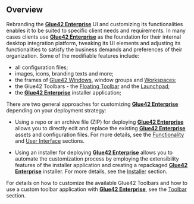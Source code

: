## Overview

Rebranding the [**Glue42 Enterprise**](https://glue42.com/enterprise/) UI and customizing its functionalities enables it to be suited to specific client needs and requirements. In many cases clients use [**Glue42 Enterprise**](https://glue42.com/enterprise/) as the foundation for their internal desktop integration platform, tweaking its UI elements and adjusting its functionalities to satisfy the business demands and preferences of their organization. Some of the modifiable features include:

- all configuration files;
- images, icons, branding texts and more;
- the frames of [Glue42 Windows](../../../../glue42-concepts/windows/window-management/overview/index.html), window groups and [Workspaces](../../../../glue42-concepts/windows/workspaces/overview/index.html);
- the Glue42 Toolbars - the [Floating Toolbar](../../../../glue42-concepts/glue42-toolbar/index.html#floating_toolbar) and the [Launchpad](../../../../glue42-concepts/glue42-toolbar/index.html#launchpad);
- the [**Glue42 Enterprise**](https://glue42.com/enterprise/) installer application;

There are two general approaches for customizing [**Glue42 Enterprise**](https://glue42.com/enterprise/) depending on your deployment strategy:

- Using a repo or an archive file (ZIP) for deploying [**Glue42 Enterprise**](https://glue42.com/enterprise/) allows you to directly edit and replace the existing [**Glue42 Enterprise**](https://glue42.com/enterprise/) assets and configuration files. For more details, see the [Functionality](../functionality/index.html) and [User Interface](../user-interface/index.html) sections.

- Using an installer for deploying [**Glue42 Enterprise**](https://glue42.com/enterprise/) allows you to automate the customization process by employing the extensibility features of the installer application and creating a repackaged [**Glue42 Enterprise**](https://glue42.com/enterprise/) installer. For more details, see the [Installer](../installer/index.html) section.

For details on how to customize the available Glue42 Toolbars and how to use a custom toolbar application with [**Glue42 Enterprise**](https://glue42.com/enterprise/), see the [Toolbar](../toolbar/index.html) section.